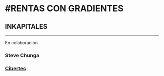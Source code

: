 #RENTAS CON GRADIENTES
======================
## INKAPITALES
---

En colaboración
### Steve Chunga
### [Cibertec](https://www.cibertec.org)
